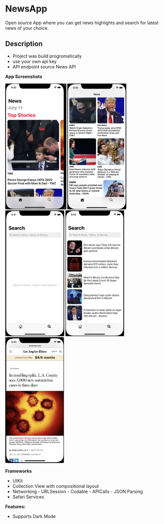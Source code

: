 # NewsApp

Open source App where you can get news highlights and search for latest news of your choice.

## Description

- Project was build progromatically
- use your own api key
- API endpoint source News API

**App Screenshots**

<img src="Images/Screen Shot 1.png" height="400"> <img src="Images/Screen Shot 2.png" height="400"> <img src="Images/Screen Shot 3.png" height="400"> <img src="Images/Screen Shot 4.png" height="400"> <img src="Images/Screen Shot 5.png" height="400">

**Frameworks**

- UIKit
- Collection View with compositional layout
- Networking - URLSession - Codable - APICalls - JSON Parsing
- Safari Services


**Features:**

- Supports Dark Mode
